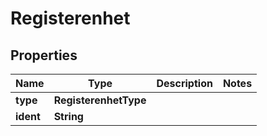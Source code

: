 

# Registerenhet


## Properties

| Name | Type | Description | Notes |
|------------ | ------------- | ------------- | -------------|
|**type** | **RegisterenhetType** |  |  |
|**ident** | **String** |  |  |



